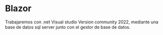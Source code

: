 # Blazor

Trabajaremos con .net Visual studio Version community 2022, mediante una base de datos sql server junto con el gestor de base de datos.
